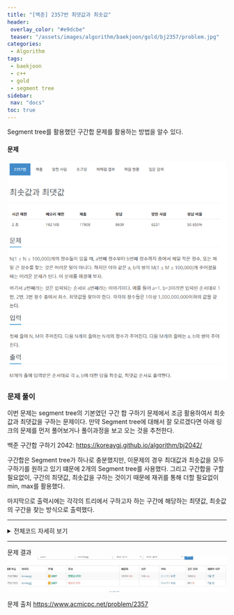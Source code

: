 ```yaml
---
title: "[백준] 2357번 최댓값과 최솟값"
header:
 overlay_color: "#e9dcbe"
 teaser: "/assets/images/algorithm/baekjoon/gold/bj2357/problem.jpg"
categories:
 - Algorithm
tags:
 - baekjoon
 - c++
 - gold
 - segment tree
sidebar:
 nav: "docs"
toc: true
---
```


Segment tree를 활용했던 구간합 문제를 활용하는 방법을 알수 있다.

#### 문제
[![2357.cpp](/assets/images/algorithm/baekjoon/gold/bj2357/problem.jpg)](https://www.acmicpc.net/problem/2357)
 

### 문제 풀이

 이번 문제는 segment tree의 기본였던 구간 합 구하기 문제에서 조금 활용하여서 최솟값과 최댓값을 구하는 문제이다. 만약 Segment tree에 대해서 잘 모르겠다면 아래 링크의 문제를 먼저 풀어보거나 풀이과정을 보고 오는 것을 추천한다.

 백준 구간합 구하기 2042:
<https://koreaygj.github.io/algorithm/bj2042/>

 구간합은 Segment tree가 하나로 충분했지만, 이문제의 경우 최대값과 최솟값을 모두 구하기를 원하고 있기 떄문에 2개의 Segment tree를 사용했다. 그리고 구간합을 구할 필요없이, 구간의 최댓값, 최솟값을 구하는 것이기 때문에 재귀를 통해 더할 필요없이 min, max를 활용했다.

 마지막으로 출력시에는 각각의 트리에서 구하고자 하는 구간에 해당하는 최댓값, 최솟값의 구간을 찾는 방식으로 출력했다.


 -------

 <details>
 <summary>전체코드 자세히 보기</summary>
 <div markdown="1">

```cpp
#include <iostream>
#include <algorithm>
#include <vector>
#include <queue>
using namespace std;
vector<int> max_tree(100005 * 4, 0);
vector<int> min_tree(100005 * 4, 0);
vector<int> arr(1000005, 0);
int init_max(int start, int end, int node)
{
    if(start == end)
        return max_tree[node] = arr[start];
    int mid = (start + end) / 2;
    return max_tree[node] = max(init_max(start, mid, node * 2) , init_max(mid + 1, end, node * 2 + 1));
}
int init_min(int start, int end, int node)
{
    if(start == end)
        return min_tree[node] = arr[start];
    int mid = (start + end) / 2;
    return min_tree[node] = min(init_min(start, mid, node * 2) , init_min(mid + 1, end, node * 2 + 1));
}
int find_max(int start, int end, int node, int left, int right)
{
    if(left > end || right < start)
        return 0;
    if(left <= start && end <= right)
        return max_tree[node];
    int mid = (start + end) / 2;
    return max(find_max(start, mid, node * 2, left, right), find_max(mid + 1, end, node * 2 + 1, left, right));
}
int find_min(int start, int end, int node, int left, int right)
{
    if(left > end || right < start)
        return 1000000005;
    if(left <= start && end <= right)
        return min_tree[node];
    int mid = (start + end) / 2;
    return min(find_min(start, mid, node * 2, left, right), find_min(mid + 1, end, node * 2 + 1, left, right));
}
int main(void){
    cin.tie(NULL);
    cout.tie(NULL);
    ios::sync_with_stdio(false);
    int n, m;
    vector<pair<int, int>> input;
    cin >> n >> m;
    for(int i = 1; i <= n; i++)
        cin >> arr[i];
    init_max(1, n, 1);
    init_min(1, n, 1);
    for(int i = 0; i < m; i++)
    {
        int a, b;
        cin >> a >> b;
        input.push_back({a, b});
    }
    for(int i = 0; i < m; i++)
    {
        cout << find_min(1, n, 1, input[i].first, input[i].second) << " " << find_max(1, n, 1, input[i].first, input[i].second) << "\n";
    }
}
 ```
 </div>
 </details>

------


문제 결과
![result](/assets/images/algorithm/baekjoon/gold/bj2357/result.jpg)

문제 출처
<https://www.acmicpc.net/problem/2357>

